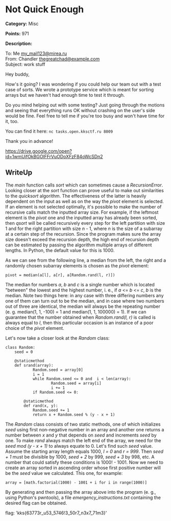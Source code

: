 # Not Quick Enough


**Category:** Misc

**Points:** 971

**Description:**

To: Me my_mail123@mirea.ru  
From: Chandler thegreatchad@example.com  
Subject: work stuff  

Hey buddy,

How's it going? I was wondering if you could help our team out with a test case of sorts. We wrote a prototype service which is meant for sorting arrays but we haven't had enough time to test it through.

Do you mind helping out with some testing? Just going through the motions and seeing that everything runs OK without crashing on the user's side would be fine. Feel free to tell me if you're too busy and won't have time for it, too.

You can find it here:
`nc tasks.open.kksctf.ru 8009`

Thank you in advance!

https://drive.google.com/open?id=1wmUifOkBGOlFFrVuODoXFzF84oWcSDn2

## WriteUp 
The *main* function calls *sort* which can sometimes cause a *RecursionError*. Looking closer at the *sort* function can prove useful to make out similarities to the *quicksort* algorithm. The effectiveness of the latter is heavily dependent on the input as well as on the way the *pivot* element is selected. If an element is not selected optimally, it's possible to make the number of recursive calls match the inputted array size. For example, if the leftmost element is the *pivot* one and the inputted array has already been sorted, then *qsort* will be called recursively every step for the left partition with size 1 and for the right partition with size *n* - 1, where *n* is the size of a subarray at a certain step of the recursion. Since the program makes sure the array size doesn't exceed the recursion depth, the high end of recursion depth can be estimated by passing the algorithm multiple arrays of different lengths. In Python, the default value for this is 1000.

As we can see from the following line, a median from the left, the right and a randomly chosen subarray elements is chosen as the *pivot* element:

    pivot = median(a[l], a[r], a[Random.rand(l, r)])

The median for numbers *a*, *b* and *c* is a single number which is located "between" the lowest and the highest number, i. e., if *a* <= *b* <= *c*, *b* is the median. Note two things here: in any case with three differing numbers any one of them can turn out to be the median, and in case where two numbers out of three are identical, the median will always be the repeating number (e. g. median(1, 1, -100) = 1 and median(1, 1, 100000) = 1). If we can guarantee that the number obtained when *Random.rand(l, r)* is called is always equal to *l*, then this particular occasion is an instance of a poor choice of the *pivot* element.

Let's now take a closer look at the *Random* class:

	class Random:
		seed = 0

   		@staticmethod
   		def srand(array):
        		Random.seed = array[0]
        		i = 1
        		while Random.seed <= 0 and  i < len(array):
            			Random.seed = array[i]
            			i += 1
       		 	if Random.seed <= 0:

    		@staticmethod
    		def rand(x, y):
       			Random.seed += 1
       		 	return x + Random.seed % (y - x + 1)

The *Random* class consists of two static methods, one of which initializes *seed* using first non-negative number in an array and another one returns a number between *x* and *y* that depends on *seed* and increments *seed* by one. To make *rand* always match the left end of the array, we need for the *seed mod (y - x + 1)* to always equate to 0. Let's find such *seed* value. Assume the starting array length equals 1000, *l = 0* and *r = 999*. Then *seed + 1* must be divisible by 1000, *seed + 2* by 999, *seed + 3* by 998, etc. A number that could satisfy these conditions is 1000! - 1001. Now we need to create an array sorted in ascending order whose first positive number will be the *seed* value we calculated. This one, for example:

	array = [math.factorial(1000) - 1001 + i for i in range(1000)]

By generating and then passing the array above into the program (e. g., using Python's pwntools), a file *emergency_instructions.txt* containing the desired flag can be obtained.

flag: 'kks{63773r_u53_5746!3_50r7_n3x7_71m3}'
